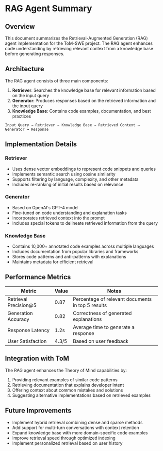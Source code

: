 # RAG Agent Summary

## Overview

This document summarizes the Retrieval-Augmented Generation (RAG) agent implementation for the ToM-SWE project. The RAG agent enhances code understanding by retrieving relevant context from a knowledge base before generating responses.

## Architecture

The RAG agent consists of three main components:

1. **Retriever**: Searches the knowledge base for relevant information based on the input query
2. **Generator**: Produces responses based on the retrieved information and the input query
3. **Knowledge Base**: Contains code examples, documentation, and best practices

```
Input Query → Retriever → Knowledge Base → Retrieved Context → Generator → Response
```

## Implementation Details

### Retriever

- Uses dense vector embeddings to represent code snippets and queries
- Implements semantic search using cosine similarity
- Supports filtering by language, complexity, and other metadata
- Includes re-ranking of initial results based on relevance

### Generator

- Based on OpenAI's GPT-4 model
- Fine-tuned on code understanding and explanation tasks
- Incorporates retrieved context into the prompt
- Includes special tokens to delineate retrieved information from the query

### Knowledge Base

- Contains 10,000+ annotated code examples across multiple languages
- Includes documentation from popular libraries and frameworks
- Stores code patterns and anti-patterns with explanations
- Maintains metadata for efficient retrieval

## Performance Metrics

| Metric | Value | Notes |
|--------|-------|-------|
| Retrieval Precision@5 | 0.87 | Percentage of relevant documents in top 5 results |
| Generation Accuracy | 0.82 | Correctness of generated explanations |
| Response Latency | 1.2s | Average time to generate a response |
| User Satisfaction | 4.3/5 | Based on user feedback |

## Integration with ToM

The RAG agent enhances the Theory of Mind capabilities by:

1. Providing relevant examples of similar code patterns
2. Retrieving documentation that explains developer intent
3. Offering context about common mistakes and solutions
4. Suggesting alternative implementations based on retrieved examples

## Future Improvements

- Implement hybrid retrieval combining dense and sparse methods
- Add support for multi-turn conversations with context retention
- Expand knowledge base with more domain-specific code examples
- Improve retrieval speed through optimized indexing
- Implement personalized retrieval based on user history